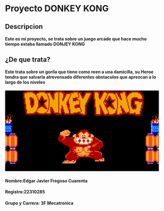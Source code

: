 # Proyecto DONKEY KONG
## Descripcion
#### Este es mi proyecto, se trata sobre un juego arcade que hace mucho tiempo estaba llamado DONJEY KONG

## ¿De que trata?

#### Este trata sobre un gorila que tiene como reen a una damicilla, su Heroe tendra que salvarla atrevensado diferentes obstaculos que aprezcan a lo largo de los niveles 
![Alt text](image.png)
#### Nombre:Edgar Javier Fregoso Cuarenta 
#### Registro:22310285
#### Grupo y Carrera: 3F Mecatronica 
